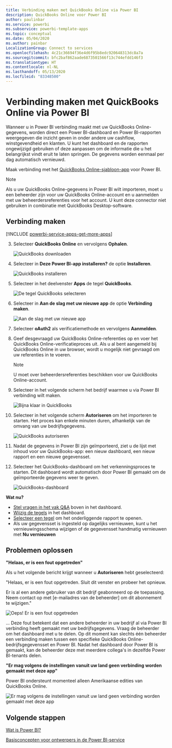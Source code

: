```yaml
---
title: Verbinding maken met QuickBooks Online via Power BI
description: QuickBooks Online voor Power BI
author: paulinbar
ms.service: powerbi
ms.subservice: powerbi-template-apps
ms.topic: conceptual
ms.date: 05/04/2020
ms.author: painbar
LocalizationGroup: Connect to services
ms.openlocfilehash: 4c21c36694f36e4d6f95b8edc920648313dc8a7a
ms.sourcegitcommit: bfc2baf862aade6873501566f13c744efdd146f3
ms.translationtype: HT
ms.contentlocale: nl-NL
ms.lasthandoff: 05/13/2020
ms.locfileid: "83348500"
---
```

# <a name="connect-to-quickbooks-online-with-power-bi"></a>Verbinding maken met QuickBooks Online via Power BI
Wanneer u in Power BI verbinding maakt met uw QuickBooks Online-gegevens, worden direct een Power BI-dashboard en Power BI-rapporten weergegeven die inzicht geven in onder andere uw cashflow, winstgevendheid en klanten. U kunt het dashboard en de rapporten ongewijzigd gebruiken of deze aanpassen om de informatie die u het belangrijkst vindt eruit te laten springen. De gegevens worden eenmaal per dag automatisch vernieuwd.

Maak verbinding met het [QuickBooks Online-sjabloon-app](https://dxt.powerbi.com/getdata/services/quickbooks-online) voor Power BI.

>[!NOTE]
>Als u uw QuickBooks Online-gegevens in Power BI wilt importeren, moet u een beheerder zijn voor uw QuickBooks Online-account en u aanmelden met uw beheerdersreferenties voor het account. U kunt deze connector niet gebruiken in combinatie met QuickBooks Desktop-software. 

## <a name="how-to-connect"></a>Verbinding maken

[!INCLUDE [powerbi-service-apps-get-more-apps](../includes/powerbi-service-apps-get-more-apps.md)]

3. Selecteer **QuickBooks Online** en vervolgens **Ophalen**.
   
   ![QuickBooks downloaden](media/service-connect-to-quickbooks-online/qbo.png)

4. Selecteer in **Deze Power BI-app installeren?** de optie **Installeren**.

    ![QuickBooks installeren](media/service-connect-to-quickbooks-online/power-bi-install-quickbooks.png)

4. Selecteer in het deelvenster **Apps** de tegel **QuickBooks**.

   ![De tegel QuickBooks selecteren](media/service-connect-to-quickbooks-online/power-bi-quickbooks-tile.png)

6. Selecteer in **Aan de slag met uw nieuwe app** de optie **Verbinding maken**.

    ![Aan de slag met uw nieuwe app](media/service-connect-to-zendesk/power-bi-new-app-connect-get-started.png)

4. Selecteer **oAuth2** als verificatiemethode en vervolgens **Aanmelden**. 
5. Geef desgevraagd uw QuickBooks Online-referenties op en voer het QuickBooks Online-verificatieproces uit. Als u al bent aangemeld bij QuickBooks Online in uw browser, wordt u mogelijk niet gevraagd om uw referenties in te voeren.
   >[!NOTE]
   >U moet over beheerdersreferenties beschikken voor uw QuickBooks Online-account.
6. Selecteer in het volgende scherm het bedrijf waarmee u via Power BI verbinding wilt maken.
   
   ![Bijna klaar in QuickBooks](media/service-connect-to-quickbooks-online/pbi_qbo_almost.png)

7. Selecteer in het volgende scherm **Autoriseren** om het importeren te starten. Het proces kan enkele minuten duren, afhankelijk van de omvang van uw bedrijfsgegevens. 
   
   ![QuickBooks autoriseren](media/service-connect-to-quickbooks-online/pbi_qbo_authorizesm.png)
   
8. Nadat de gegevens in Power BI zijn geïmporteerd, ziet u de lijst met inhoud voor uw QuickBooks-app: een nieuw dashboard, een nieuw rapport en een nieuwe gegevensset.
9. Selecteer het QuickBooks-dashboard om het verkenningsproces te starten. Dit dashboard wordt automatisch door Power BI gemaakt om de geïmporteerde gegevens weer te geven.

    ![QuickBooks-dashboard](media/service-connect-to-quickbooks-online/power-bi-connect-quickbooks-sample.png)

**Wat nu?**

* [Stel vragen in het vak Q&A](../consumer/end-user-q-and-a.md) boven in het dashboard.
* [Wijzig de tegels](../create-reports/service-dashboard-edit-tile.md) in het dashboard.
* [Selecteer een tegel](../consumer/end-user-tiles.md) om het onderliggende rapport te openen.
* Als uw gegevensset is ingesteld op dagelijks vernieuwen, kunt u het vernieuwingsschema wijzigen of de gegevensset handmatig vernieuwen met **Nu vernieuwen**

## <a name="troubleshooting"></a>Problemen oplossen
**"Helaas, er is een fout opgetreden"**

Als u het volgende bericht krijgt wanneer u **Autoriseren** hebt geselecteerd:

"Helaas, er is een fout opgetreden. Sluit dit venster en probeer het opnieuw.

Er is al een andere gebruiker van dit bedrijf geabonneerd op de toepassing. Neem contact op met [e-mailadres van de beheerder] om dit abonnement te wijzigen."

![Oeps! Er is een fout opgetreden](media/service-connect-to-quickbooks-online/pbi_qbo_oopssm.png)

... Deze fout betekent dat een andere beheerder in uw bedrijf al via Power BI verbinding heeft gemaakt met uw bedrijfsgegevens. Vraag de beheerder om het dashboard met u te delen. Op dit moment kan slechts één beheerder een verbinding maken tussen een specifieke QuickBooks Online-bedrijfsgegevensset en Power BI. Nadat het dashboard door Power BI is gemaakt, kan de beheerder deze met meerdere collega's in dezelfde Power BI-tenants delen.

**"Er mag volgens de instellingen vanuit uw land geen verbinding worden gemaakt met deze app"**

Power BI ondersteunt momenteel alleen Amerikaanse edities van QuickBooks Online. 

![Er mag volgens de instellingen vanuit uw land geen verbinding worden gemaakt met deze app](media/service-connect-to-quickbooks-online/pbi_qbo_countrynotsupported.png)

## <a name="next-steps"></a>Volgende stappen
[Wat is Power BI?](../fundamentals/power-bi-overview.md)

[Basisconcepten voor ontwerpers in de Power BI-service](../fundamentals/service-basic-concepts.md)
